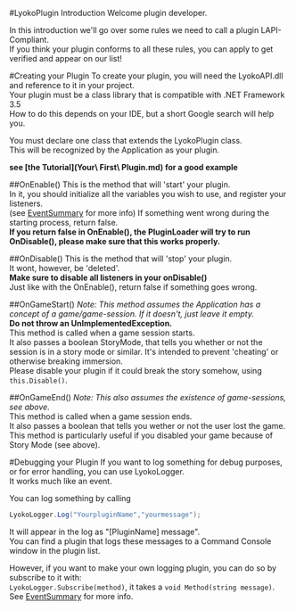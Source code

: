 #LyokoPlugin Introduction
Welcome plugin developer.

In this introduction we'll go over some rules we need to call a plugin LAPI-Compliant.<br>
If you think your plugin conforms to all these rules, you can apply to get verified and appear on our list!

#Creating your Plugin
To create your plugin, you will need the LyokoAPI.dll and reference to it in your project.<br>
Your plugin must be a class library that is compatible with .NET Framework 3.5<br>
How to do this depends on your IDE, but a short Google search will help you.

You must declare one class that extends the LyokoPlugin class.<br>
This will be recognized by the Application as your plugin.

**see [the Tutorial](Your\ First\ Plugin.md) for a good example**

##OnEnable()
This is the method that will 'start' your plugin.<br>
In it, you should initialize all the variables you wish to use,
and register your listeners.<br>
(see [EventSummary](../LyokoAPI/Events/EventSummary.md) for more info)
If something went wrong during the starting process, return false.<br>
**If you return false in OnEnable(), the PluginLoader will try to run OnDisable(), please make sure that this works properly.**

##OnDisable()
This is the method that will 'stop' your plugin.<br>
It wont, however, be 'deleted'.<br>
**Make sure to disable all listeners in your onDisable()**<br>
Just like with the OnEnable(), return false if something goes wrong.

##OnGameStart()
*Note: This method assumes the Application has a concept of a game/game-session. If it doesn't, just leave it empty.*<br>
**Do not throw an UnImplementedException.**<br>
This method is called when a game session starts.<br>
It also passes a boolean StoryMode, that tells you whether or not the session is in a story mode or similar. It's intended to prevent 'cheating' or otherwise breaking immersion. <br>
Please disable your plugin if it could break the story somehow, using ``this.Disable()``.

##OnGameEnd()
*Note: This also assumes the existence of game-sessions, see above.*<br>
This method is called when a game session ends.<br>
It also passes a boolean that tells you wether or not the user lost the game.<br>
This method is particularly useful if you disabled your game because of Story Mode (see above).

#Debugging your Plugin
If you want to log something for debug purposes, or for error handling,
you can use LyokoLogger.<br>
It works much like an event.

You can log something by calling
```csharp
LyokoLogger.Log("YourpluginName","yourmessage");
```
It will appear in the log as "[PluginName] message".<br>
You can find a plugin that logs these messages to a Command Console window in the plugin list.

However, if you want to make your own logging plugin, you can do so by subscribe to it with:<br>
``LyokoLogger.Subscribe(method)``, it takes a ``void Method(string message)``.
<br>See [EventSummary](../LyokoAPI/Events/EventSummary.md) for more info.
